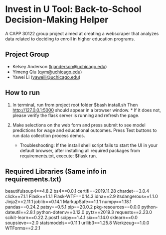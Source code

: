# Invest in U Tool: Back-to-School Decision-Making Helper

A CAPP 30122 group project aimed at creating a webscraper that analyzes data related to deciding to enroll in higher education programs.

## Project Group
* Kelsey Anderson (kjanderson@uchicago.edu)
* Yimeng Qiu (qym@uchicago.edu)
* Yawei Li (yaweili@uchicago.edu)

## How to run

1. In terminal, run from project root folder
    $bash install.sh
    Then http://127.0.0.1:5000 should appear in a browser window.
       * If it does not, please verify the flask server is running and refresh the page.

2.  Make selections on the web form and press submit to see model predictions for wage and educational outcomes.
    Press Test buttons to run data collection process demos.
	* Troubleshooting: If the install shell script fails to start the UI in your default browser, after installing all required packages from requirements.txt, execute:
          $flask run.

## Required Libraries (Same info in requirements.txt)

beautifulsoup4==4.8.2
bs4==0.0.1
certifi==2019.11.28
chardet==3.0.4
click==7.1.1
Flask==1.1.1
Flask-WTF==0.14.3
idna==2.9
itsdangerous==1.1.0
Jinja2==2.11.1
joblib==0.14.1
MarkupSafe==1.1.1
numpy==1.18.1
pandas==0.24.2
patsy==0.5.1
pip==20.0.2
pkg-resources==0.0.0
python-dateutil==2.8.1
python-dotenv==0.12.0
pytz==2019.3
requests==2.23.0
scikit-learn==0.22.2.post1
scipy==1.4.1
six==1.14.0
sklearn==0.0
soupsieve==2.0
statsmodels==0.11.1
urllib3==1.25.8
Werkzeug==1.0.0
WTForms==2.2.1
